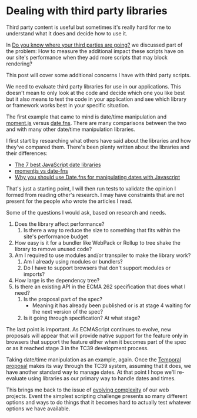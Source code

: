 # Dealing with third party libraries

Third party content is useful but sometimes it's really hard for me to understand what it does and decide how to use it.

In [Do you know where your third parties are going?](https://publishing-project.rivendellweb.net/do-you-know-where-your-third-parties-are-going/) we discussed part of the problem: How to measure the additional impact these scripts have on our site's performance when they add more scripts that may block rendering?

This post will cover some additional concerns I have with third party scripts.

We need to evaluate third party libraries for use in our applications.  This doesn't mean to only look at the code and decide which one you like best but it also means to test the code in your application and see which library or framework works best in your specific situation.

The first example that came to mind is date/time manipulation and [moment.js](https://momentjs.com/) versus [date.fns](https://date-fns.org/). There are many comparisons between the two and with many other date/time manipulation libraries.

I first start by researching what others have said about the libraries and how they've compared them. There's been plenty written about the libraries and their differences:

* [The 7 best JavaScript date libraries](https://blog.logrocket.com/javascript-date-libraries/)
* [momentjs vs date-fns](https://medium.com/@k2u4yt/momentjs-vs-date-fns-6bddc7bfa21e)
* [Why you should use Date.fns for manipulating dates with Javascript](https://javascript-conference.com/blog/why-you-should-use-date-fns-for-manipulating-dates-with-javascript/)

That's just a starting point, I will then run tests to validate the opinion I formed from reading other's research. I may have constraints that are not present for the people who wrote the articles I read.

Some of the questions I would ask, based on research and needs.

1. Does the library affect performance?
   1. Is there a way to reduce the size to something that fits within the site's performance budget
2. How easy is it for a bundler like WebPack or Rollup to tree shake the library to remove unused code?
3. Am I required to use modules and/or transpiler to make the library work?
   1. Am I already using modules or bundlers?
   2. Do I have to support browsers that don't support modules or imports?
4. How large is the dependency tree?
5. Is there an existing API in the ECMA 262 specification that does what I need?
   1. Is the proposal part of the spec?
      * Meaning it has already been published or is at stage 4 waiting for the next version of the spec?
   1. Is it going through specification? At what stage?

The last point is important. As ECMAScript continues to evolve, new proposals will appear that will provide native support for the feature only in browsers that support the feature either when it becomes part of the spec or as it reached stage 3 in the TC39 development process.

Taking date/time manipulation as an example, again. Once the [Temporal proposal](https://tc39.es/proposal-temporal/docs/) makes its way through the TC39 system, assuming that it does, we have another standard way to manage dates. At that point I hope we'll re-evaluate using libraries as our primary way to handle dates and times.

This brings me back to the issue of [evolving complexity](https://publishing-project.rivendellweb.net/evolving-complexity/) of our web projects. Event the simplest scripting challenge presents so many different options and ways to do things that it becomes hard to actually test whatever options we have available.
